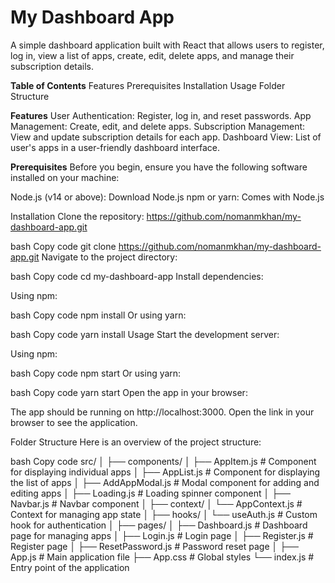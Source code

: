 # My Dashboard App
 
A simple dashboard application built with React that allows users to register, log in, view a list of apps, create, edit, delete apps, and manage their subscription details.

**Table of Contents**
   Features
   Prerequisites
   Installation
   Usage
   Folder Structure
   
**Features**
  User Authentication: Register, log in, and reset passwords.
  App Management: Create, edit, and delete apps.
  Subscription Management: View and update subscription details for each app.
  Dashboard View: List of user's apps in a user-friendly dashboard interface.
  
**Prerequisites**
Before you begin, ensure you have the following software installed on your machine:

  Node.js (v14 or above): Download Node.js
  npm or yarn: Comes with Node.js
  
Installation
Clone the repository: https://github.com/nomanmkhan/my-dashboard-app.git

bash
Copy code
git clone https://github.com/nomanmkhan/my-dashboard-app.git
Navigate to the project directory:

bash
Copy code
cd my-dashboard-app
Install dependencies:

Using npm:

bash
Copy code
npm install
Or using yarn:

bash
Copy code
yarn install
Usage
Start the development server:

Using npm:

bash
Copy code
npm start
Or using yarn:

bash
Copy code
yarn start
Open the app in your browser:

The app should be running on http://localhost:3000. Open the link in your browser to see the application.


Folder Structure
Here is an overview of the project structure:

bash
Copy code
src/
│
├── components/
│   ├── AppItem.js           # Component for displaying individual apps
│   ├── AppList.js           # Component for displaying the list of apps
│   ├── AddAppModal.js       # Modal component for adding and editing apps
│   ├── Loading.js           # Loading spinner component
│   ├── Navbar.js            # Navbar component
│
├── context/
│   └── AppContext.js        # Context for managing app state
│
├── hooks/
│   └── useAuth.js           # Custom hook for authentication
│
├── pages/
│   ├── Dashboard.js         # Dashboard page for managing apps
│   ├── Login.js             # Login page
│   ├── Register.js          # Register page
│   ├── ResetPassword.js     # Password reset page
│
├── App.js                   # Main application file
├── App.css                  # Global styles
└── index.js                 # Entry point of the application


